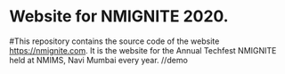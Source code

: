 # Website for NMIGNITE 2020.
#This repository contains the source code of the website https://nmignite.com. It is the website for the Annual Techfest NMIGNITE held at NMIMS, Navi Mumbai every year.
 //demo
